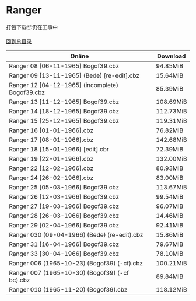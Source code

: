 # Ranger

打包下载📦仍在工事中

[回到总目录](/Catalogs.md)







Online | Download
--- | ---
Ranger 08 [06-11-1965] Bogof39.cbz | 94.85MiB
Ranger 09 [13-11-1965] (Bede) [re-edit].cbz | 15.64MiB
Ranger 12 [04-12-1965] (incomplete) Bogof39.cbz | 85.39MiB
Ranger 13 [11-12-1965] Bogof39.cbz | 108.69MiB
Ranger 14 [18-12-1965] Bogof39.cbz | 112.73MiB
Ranger 15 [25-12-1965] Bogof39.cbz | 119.31MiB
Ranger 16 [01-01-1966].cbz | 76.82MiB
Ranger 17 [08-01-1966].cbz | 142.68MiB
Ranger 18 [15-01-1966] [edit].cbr | 72.39MiB
Ranger 19 [22-01-1966].cbz | 132.00MiB
Ranger 22 [12-02-1966].cbz | 80.93MiB
Ranger 24 [26-02-1966].cbz | 83.00MiB
Ranger 25 [05-03-1966] Bogof39.cbz | 113.67MiB
Ranger 26 [12-03-1966] Bogof39.cbz | 99.54MiB
Ranger 27 [19-03-1966] Bogof39.cbz | 96.07MiB
Ranger 28 [26-03-1966] Bogof39.cbz | 14.46MiB
Ranger 29 [02-04-1966] Bogof39.cbz | 92.41MiB
Ranger 030 (09-04-1966) (Bede) (re-edit).cbz | 15.86MiB
Ranger 31 [16-04-1966] Bogof39.cbz | 79.67MiB
Ranger 33 [30-04-1966] Bogof39.cbz | 78.10MiB
Ranger 006 (1965-10-23) (Bogof39) (-cf).cbz | 100.21MiB
Ranger 007 (1965-10-30) (Bogof39) (-cf bc).cbz | 89.84MiB
Ranger 010 (1965-11-20) (Bogof39).cbz | 118.12MiB